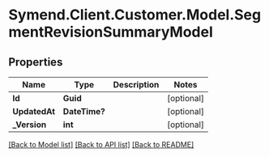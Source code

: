 # Symend.Client.Customer.Model.SegmentRevisionSummaryModel

## Properties

Name | Type | Description | Notes
------------ | ------------- | ------------- | -------------
**Id** | **Guid** |  | [optional] 
**UpdatedAt** | **DateTime?** |  | [optional] 
**_Version** | **int** |  | [optional] 

[[Back to Model list]](../README.md#documentation-for-models) [[Back to API list]](../README.md#documentation-for-api-endpoints) [[Back to README]](../README.md)

